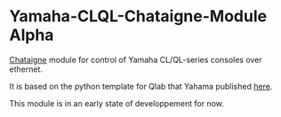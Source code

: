 Yamaha-CLQL-Chataigne-Module Alpha
====================

[Chataigne] module for control of Yamaha CL/QL-series consoles over ethernet.

It is based on the python template for Qlab that Yahama published [here]. 

This module is in an early state of developpement for now.


[Chataigne]: https://benjamin.kuperberg.fr/chataigne/
[here]: https://europe.yamaha.com/en/news_events/2019/0610_50_python.html
